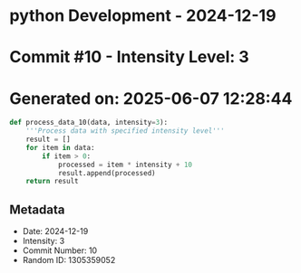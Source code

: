 ﻿# python Development - 2024-12-19
# Commit #10 - Intensity Level: 3
# Generated on: 2025-06-07 12:28:44
```python
def process_data_10(data, intensity=3):
    '''Process data with specified intensity level'''
    result = []
    for item in data:
        if item > 0:
            processed = item * intensity + 10
            result.append(processed)
    return result
```
## Metadata
- Date: 2024-12-19
- Intensity: 3
- Commit Number: 10
- Random ID: 1305359052
